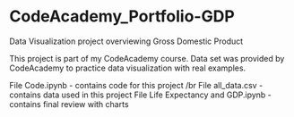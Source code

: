 # CodeAcademy_Portfolio-GDP
Data Visualization project overviewing Gross Domestic Product

This project is part of my CodeAcademy course. Data set was provided by CodeAcademy to practice data visualization with real examples. 

File Code.ipynb - contains code for this project /br
File all_data.csv - contains data used in this project
File Life Expectancy and GDP.ipynb - contains final review with charts
